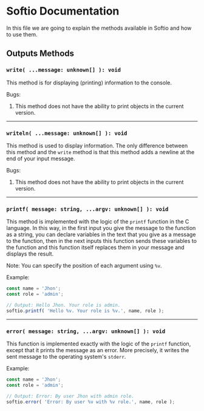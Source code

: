 # Softio Documentation
In this file we are going to explain the methods available in Softio and how to use them.

## Outputs Methods

### `write( ...message: unknown[] ): void`

This method is for displaying (printing) information to the console.

Bugs:
1. This method does not have the ability to print objects in the current version.

---

### `writeln( ...message: unknown[] ): void`

This method is used to display information. The only difference between this method and the `write` method is that this method adds a newline at the end of your input message.

Bugs:
1. This method does not have the ability to print objects in the current version.

---

### `printf( message: string, ...argv: unknown[] ): void`

This method is implemented with the logic of the `printf` function in the C language. In this way, in the first input you give the message to the function as a string, you can declare variables in the text that you give as a message to the function, then in the next inputs this function sends these variables to the function and this function itself replaces them in your message and displays the result.

Note: You can specify the position of each argument using `%v`.

Example:
```js
const name = 'Jhon';
const role = 'admin';

// Output: Hello Jhon. Your role is admin.
softio.printf( 'Hello %v. Your role is %v.', name, role );
```

---

### `error( message: string, ...argv: unknown[] ): void`

This function is implemented exactly with the logic of the `printf` function, except that it prints the message as an error.
More precisely, it writes the sent message to the operating system's `stderr`.

Example:
```js
const name = 'Jhon';
const role = 'admin';

// Output: Error: By user Jhon with admin role.
softio.error( 'Error: By user %v with %v role.', name, role );
```

